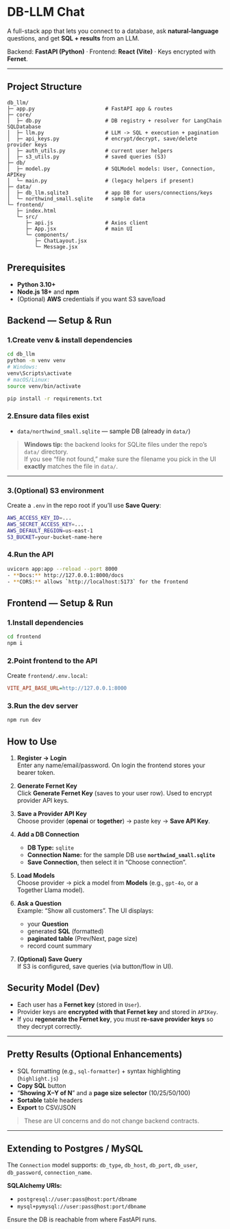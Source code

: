 # DB-LLM Chat

A full-stack app that lets you connect to a database, ask **natural-language** questions, and get **SQL + results** from an LLM.

Backend: **FastAPI (Python)** · Frontend: **React (Vite)** · Keys encrypted with **Fernet**.

---
## Project Structure

```text
db_llm/
├─ app.py                       # FastAPI app & routes
├─ core/
│  ├─ db.py                     # DB registry + resolver for LangChain SQLDatabase
│  ├─ llm.py                    # LLM -> SQL + execution + pagination
│  ├─ api_keys.py               # encrypt/decrypt, save/delete provider keys
│  ├─ auth_utils.py             # current user helpers
│  ├─ s3_utils.py               # saved queries (S3)
├─ db/
│  ├─ model.py                  # SQLModel models: User, Connection, APIKey
│  └─ main.py                   # (legacy helpers if present)
├─ data/
│  ├─ db_llm.sqlite3            # app DB for users/connections/keys
│  └─ northwind_small.sqlite    # sample data
└─ frontend/
   ├─ index.html
   └─ src/
      ├─ api.js                 # Axios client
      ├─ App.jsx                # main UI
      └─ components/
         ├─ ChatLayout.jsx
         └─ Message.jsx
```
## Prerequisites

- **Python 3.10+**
- **Node.js 18+** and **npm**
- (Optional) **AWS** credentials if you want S3 save/load

## Backend — Setup & Run

### 1.Create venv & install dependencies

```bash
cd db_llm
python -m venv venv
# Windows:
venv\Scripts\activate
# macOS/Linux:
source venv/bin/activate

pip install -r requirements.txt

```
### 2.Ensure data files exist

- `data/northwind_small.sqlite` — sample DB (already in `data/`)

> **Windows tip:** the backend looks for SQLite files under the repo’s `data/` directory.  
> If you see “file not found,” make sure the filename you pick in the UI **exactly** matches the file in `data/`.
---
### 3.(Optional) S3 environment

Create a `.env` in the repo root if you’ll use **Save Query**:

```bash
AWS_ACCESS_KEY_ID=...
AWS_SECRET_ACCESS_KEY=...
AWS_DEFAULT_REGION=us-east-1
S3_BUCKET=your-bucket-name-here
```
### 4.Run the API

```bash
uvicorn app:app --reload --port 8000
- **Docs:** http://127.0.0.1:8000/docs  
- **CORS:** allows `http://localhost:5173` for the frontend
```
## Frontend — Setup & Run

### 1.Install dependencies
```bash
cd frontend
npm i
```
### 2.Point frontend to the API

Create `frontend/.env.local`:

```ini
VITE_API_BASE_URL=http://127.0.0.1:8000
```
### 3.Run the dev server

```bash
npm run dev
```
## How to Use

1) **Register → Login**  
   Enter any name/email/password. On login the frontend stores your bearer token.

2) **Generate Fernet Key**  
   Click **Generate Fernet Key** (saves to your user row). Used to encrypt provider API keys.

3) **Save a Provider API Key**  
   Choose provider (**openai** or **together**) → paste key → **Save API Key**.

4) **Add a DB Connection**
   - **DB Type:** `sqlite`  
   - **Connection Name:** for the sample DB use **`northwind_small.sqlite`**  
   - **Save Connection**, then select it in “Choose connection”.

5) **Load Models**  
   Choose provider → pick a model from **Models** (e.g., `gpt-4o`, or a Together Llama model).

6) **Ask a Question**  
   Example: “Show all customers”. The UI displays:
   - your **Question**
   - generated **SQL** (formatted)
   - **paginated table** (Prev/Next, page size)
   - record count summary

7) **(Optional) Save Query**  
   If S3 is configured, save queries (via button/flow in UI).

## Security Model (Dev)

- Each user has a **Fernet key** (stored in `User`).
- Provider keys are **encrypted with that Fernet key** and stored in `APIKey`.
- If you **regenerate the Fernet key**, you must **re-save provider keys** so they decrypt correctly.
---
## Pretty Results (Optional Enhancements)

- SQL formatting (e.g., `sql-formatter`) + syntax highlighting (`highlight.js`)
- **Copy SQL** button
- “**Showing X–Y of N**” and a **page size selector** (10/25/50/100)
- **Sortable** table headers
- **Export** to CSV/JSON

> These are UI concerns and do not change backend contracts.
---
## Extending to Postgres / MySQL

The `Connection` model supports:
`db_type`, `db_host`, `db_port`, `db_user`, `db_password`, `connection_name`.

**SQLAlchemy URIs:**
- `postgresql://user:pass@host:port/dbname`
- `mysql+pymysql://user:pass@host:port/dbname`

Ensure the DB is reachable from where FastAPI runs.
